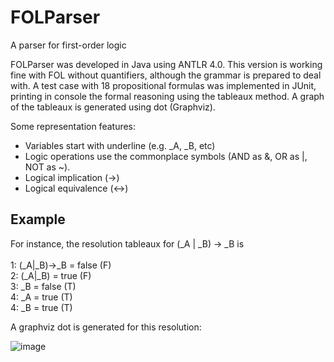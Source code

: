# FOLParser
A parser for first-order logic

FOLParser was developed in Java using ANTLR 4.0. This version is working fine with FOL without quantifiers, although the grammar is prepared to deal with. A test case with 18 propositional formulas was implemented in JUnit, printing in console the formal reasoning using the tableaux method. A graph of the tableaux is generated using dot (Graphviz).   

Some representation features:
- Variables start with underline (e.g. _A, _B, etc)
- Logic operations use the commonplace symbols (AND as &, OR as |, NOT as ~). 
- Logical implication (->)
- Logical equivalence (<->)

<H2>Example</H2>
For instance, the resolution tableaux for (_A | _B) -> _B  is<BR><BR>
1: (_A|_B)->_B = false (F)<BR>
2:    (_A|_B) = true (F)<BR>
3:       _B = false (T)<BR>
4:          _A = true (T)<BR>
4:          _B = true (T)<BR>

A graphviz dot is generated for this resolution:<BR>

![image](https://user-images.githubusercontent.com/10674874/141703088-d91629ae-c604-4893-9e99-ce5fa5b3319c.png)
